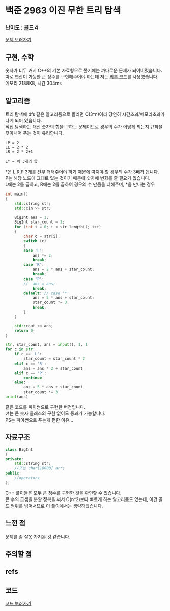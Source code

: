 # 백준 2963 이진 무한 트리 탐색
 
### 난이도 : 골드 4
[문제 보러가기](https://www.acmicpc.net/problem/2963)
  
## 구현, 수학
숫자가 너무 커서 C++의 기본 자료형으로 풀기에는 까다로운 문제가 되어버렸습니다.  
따로 연산이 가능한 큰 정수를 구현해주어야 하는데 저는 [외부 코드](https://www.geeksforgeeks.org/bigint-big-integers-in-c-with-example/)를 사용했습니다.  
메모리 	2188KB, 시간 304ms

## 알고리즘

트리 탐색에 dfs 같은 알고리즘으로 돌리면 O(3^n)이라 당연히 시간초과/메모리초과가 나게 되어 있습니다.  
직접 탐색하는 대신 숫자의 합을 구하는 문제이므로 경우의 수가 어떻게 되는지 규칙을 찾아내어 푸는 것이 유리합니다.  
```
LP = 2
LL = 2 * 2
LR = 2 * 2+1

L* = 위 3개의 합
```
*은 L,R,P 3개를 전부 더해주어야 하기 때문에 따져야 할 경우의 수가 3배가 됩니다.  
P는 해당 노드에 그대로 있는 것이기 때문에 숫자에 변화를 줄 필요가 없습니다.  
L에는 2를 곱하고, R에는 2를 곱하여 경우의 수 만큼을 더해주며, *을 만나는 경우 


```c++
int main()
{
	std::string str;
	std::cin >> str;

	BigInt ans = 1;
	BigInt star_count = 1;
    for (int i = 0; i < str.length(); i++) 
    {
        char c = str[i];
        switch (c) 
        {
        case 'L':
            ans *= 2;
            break;
        case 'R':
            ans = 2 * ans + star_count;
            break;
        case 'P':
		//	ans = ans;
            break;
        default: // case '*'
            ans = 5 * ans + star_count;
            star_count *= 3;
            break;
        }
    }

    std::cout << ans;
    return 0;
}
```


```Python
str, star_count, ans = input(), 1, 1
for c in str:
    if c == 'L':
        star_count = star_count * 2
    elif c == 'R':
        ans = ans * 2 + star_count
    elif c == 'P':
        continue
    else:
        ans = 5 * ans + star_count
		star_count *= 3
print(ans)
```
같은 코드를 파이썬으로 구현한 버전입니다.  
얘는 큰 숫자 클래스의 구현 없이도 통과가 가능합니다.  
PS는 파이썬으로 푸는게 편한 이유...

  
  
## 자료구조
```c++
class BigInt
{
private:
	std::string str;
	//또는 char[10000] arr;
public:
	//operators
};
```
C++ 풀이들은 모두 큰 정수를 구현한 것을 확인할 수 있습니다.  
큰 수의 곱셈을 분할 정복을 써서 O(n^2)보다 빠르게 하는 알고리즘도 있는데, 이건 골드 범위를 넘어서므로 이 풀이에서는 생략하겠습니다.


## 느낀 점
문제를 좀 잘못 가져온 것 같습니다.  

## 주의할 점


## refs

## 코드
[코드 보러가기](./boj2963.cpp)